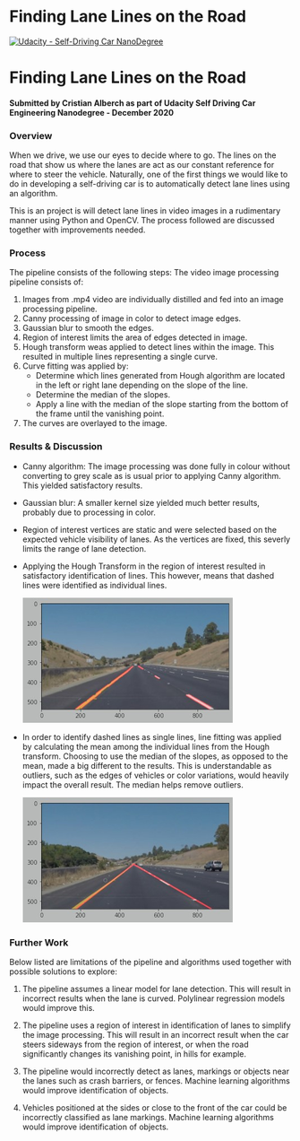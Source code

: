 # **Finding Lane Lines on the Road** 
[![Udacity - Self-Driving Car NanoDegree](https://s3.amazonaws.com/udacity-sdc/github/shield-carnd.svg)](http://www.udacity.com/drive)

# Finding Lane Lines on the Road
#### Submitted by Cristian Alberch as part of Udacity Self Driving Car Engineering Nanodegree - December 2020

### Overview
When we drive, we use our eyes to decide where to go. The lines on the road that show us where the lanes are act as our constant reference for where to steer the vehicle. Naturally, one of the first things we would like to do in developing a self-driving car is to automatically detect lane lines using an algorithm.

This is an project is will detect lane lines in video images in a rudimentary manner using Python and OpenCV. The process followed are discussed together with improvements needed.

### Process

The pipeline consists of the following steps:
The video image processing pipeline consists of:

1. Images from .mp4 video are individually distilled and fed into an image processing pipeline.
2. Canny processing of image in color to detect image edges.
3. Gaussian blur to smooth the edges.
4. Region of interest limits the area of edges detected in image. 
5. Hough transform weas applied to detect lines within the image. This resulted in multiple lines representing a single curve.
6. Curve fitting was applied by:
    - Determine which lines generated from Hough algorithm are located in the left or right lane depending on the slope of the line.
    - Determine the median of the slopes.
    - Apply a line with the median of the slope starting from the bottom of the frame until the vanishing point.
7. The curves are overlayed to the image.

### Results & Discussion
- Canny algorithm:
The image processing was done fully in colour without converting to grey scale as is usual prior to applying Canny algorithm. This yielded satisfactory results.
- Gaussian blur: A smaller kernel size yielded much better results, probably due to processing in color.
- Region of interest vertices are static and were selected based on the expected vehicle visibility of lanes. As the vertices are fixed, this severly limits the range of lane detection.

- Applying the Hough Transform in the region of interest resulted in satisfactory identification of lines. This however, means that dashed lines were identified as individual lines.

    ![Hough Transform applied](no_lane_fitting.jpg)

- In order to identify dashed lines as single lines, line fitting was applied by calculating the mean among the individual lines from the Hough transform. Choosing to use the median of the slopes, as opposed to the mean, made a big different to the results. This is understandable as outliers, such as the edges of vehicles or color variations, would heavily impact the overall result. The median helps remove outliers.

    ![Hough Transform applied](with_lane_fitting.jpg)

### Further Work

Below listed are limitations of the pipeline and algorithms used together with possible solutions to explore:

1. The pipeline assumes a linear model for lane detection. This will result in incorrect results when the lane is curved. Polylinear regression models would improve this.

2. The pipeline uses a region of interest in identification of lanes to simplify the image processing. This will result in an incorrect result when the car steers sideways from the region of interest, or when the road significantly changes its vanishing point, in hills for example.

3. The pipeline would incorrectly detect as lanes, markings or objects near the lanes such as crash barriers, or fences. Machine learning algorithms would improve identification of objects.

4. Vehicles positioned at the sides or close to the front of the car could be incorrectly classified as lane markings. Machine learning algorithms would improve identification of objects.

